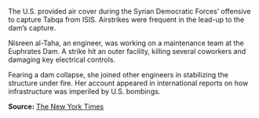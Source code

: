 
The U.S. provided air cover during the Syrian Democratic Forces’ offensive to capture Tabqa from ISIS. Airstrikes were frequent in the lead-up to the dam’s capture.

Nisreen al-Taha, an engineer, was working on a maintenance team at the Euphrates Dam. A strike hit an outer facility, killing several coworkers and damaging key electrical controls.

Fearing a dam collapse, she joined other engineers in stabilizing the structure under fire. Her account appeared in international reports on how infrastructure was imperiled by U.S. bombings.

**Source:** [The New York Times](https://www.nytimes.com/interactive/2017/12/21/world/middleeast/raqqa-isis-airstrikes.html)